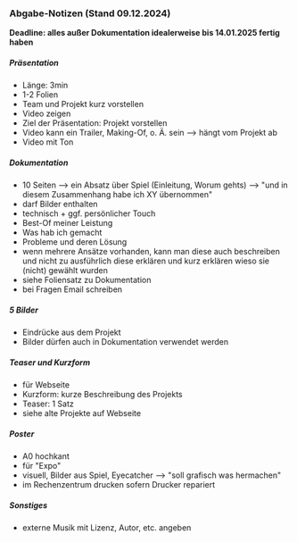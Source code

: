 ### Abgabe-Notizen (Stand 09.12.2024)

**Deadline: alles außer Dokumentation idealerweise bis 14.01.2025 fertig haben**

##### Präsentation
- Länge: 3min
- 1-2 Folien
- Team und Projekt kurz vorstellen
- Video zeigen
- Ziel der Präsentation: Projekt vorstellen
- Video kann ein Trailer, Making-Of, o. Ä. sein --> hängt vom Projekt ab
- Video mit Ton

##### Dokumentation
- 10 Seiten --> ein Absatz über Spiel (Einleitung, Worum gehts) --> "und in diesem Zusammenhang habe ich XY übernommen"
- darf Bilder enthalten
- technisch + ggf. persönlicher Touch
- Best-Of meiner Leistung
- Was hab ich gemacht
- Probleme und deren Lösung
- wenn mehrere Ansätze vorhanden, kann man diese auch beschreiben und nicht zu ausführlich diese erklären und kurz erklären wieso sie (nicht) gewählt wurden
- siehe Foliensatz zu Dokumentation
- bei Fragen Email schreiben

##### 5 Bilder
- Eindrücke aus dem Projekt
- Bilder dürfen auch in Dokumentation verwendet werden

##### Teaser und Kurzform
- für Webseite
- Kurzform: kurze Beschreibung des Projekts
- Teaser: 1 Satz
- siehe alte Projekte auf Webseite

##### Poster
- A0 hochkant
- für "Expo"
- visuell, Bilder aus Spiel, Eyecatcher --> "soll grafisch was hermachen"
- im Rechenzentrum drucken sofern Drucker repariert

##### Sonstiges
- externe Musik mit Lizenz, Autor, etc. angeben

